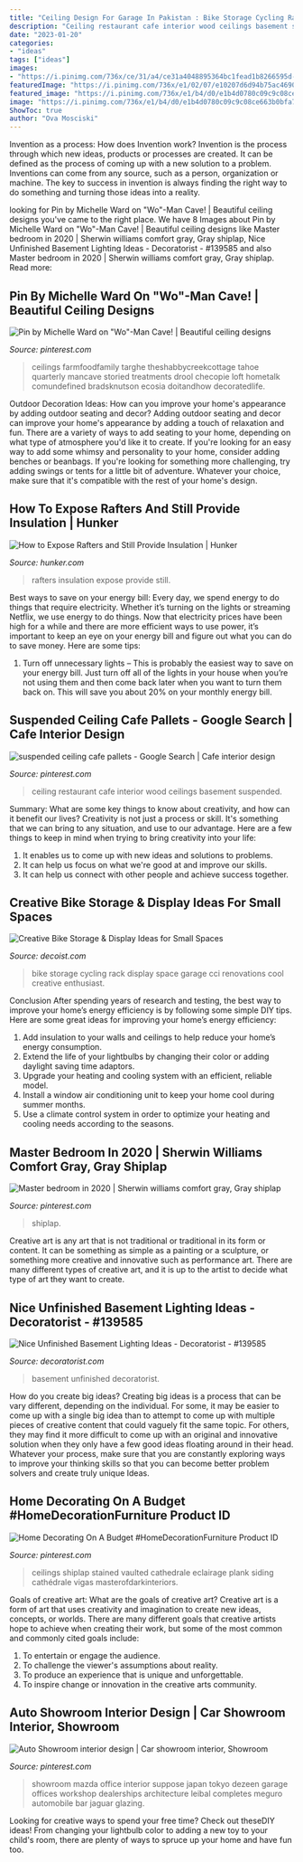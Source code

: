 ```yaml
---
title: "Ceiling Design For Garage In Pakistan : Bike Storage Cycling Rack Display Space Garage Cci Renovations Cool Creative Enthusiast"
description: "Ceiling restaurant cafe interior wood ceilings basement suspended"
date: "2023-01-20"
categories:
- "ideas"
tags: ["ideas"]
images:
- "https://i.pinimg.com/736x/ce/31/a4/ce31a4048895364bc1fead1b8266595d--basement-ceilings-wood-ceilings.jpg"
featuredImage: "https://i.pinimg.com/736x/e1/02/07/e10207d6d94b75ac4690d32b2817c506.jpg"
featured_image: "https://i.pinimg.com/736x/e1/b4/d0/e1b4d0780c09c9c08ce663b0bfa7902b.jpg"
image: "https://i.pinimg.com/736x/e1/b4/d0/e1b4d0780c09c9c08ce663b0bfa7902b.jpg"
ShowToc: true
author: "Ova Mosciski"
---
```



Invention as a process: How does Invention work?
Invention is the process through which new ideas, products or processes are created. It can be defined as the process of coming up with a new solution to a problem. Inventions can come from any source, such as a person, organization or machine. The key to success in invention is always finding the right way to do something and turning those ideas into a reality.

	

		
looking for Pin by Michelle Ward on &quot;Wo&quot;-Man Cave! | Beautiful ceiling designs you've came to the right place. We have 8 Images about Pin by Michelle Ward on &quot;Wo&quot;-Man Cave! | Beautiful ceiling designs like Master bedroom in 2020 | Sherwin williams comfort gray, Gray shiplap, Nice Unfinished Basement Lighting Ideas - Decoratorist - #139585 and also Master bedroom in 2020 | Sherwin williams comfort gray, Gray shiplap. Read more:
		
    
## Pin By Michelle Ward On &quot;Wo&quot;-Man Cave! | Beautiful Ceiling Designs

<img loading=lazy src="https://i.pinimg.com/736x/c8/6d/89/c86d895cc879aa8425c8cb71b09ffe6a--man-cave.jpg" onerror="this.onerror=null;this.src='https://tse2.mm.bing.net/th?id=OIP.Uvvip8ko1bfTr2pYNNnEewHaNK&amp;pid=15.1';" alt="Pin by Michelle Ward on &quot;Wo&quot;-Man Cave! | Beautiful ceiling designs">

_Source: pinterest.com_

>ceilings farmfoodfamily targhe theshabbycreekcottage tahoe quarterly mancave storied treatments drool checopie loft hometalk comundefined bradsknutson ecosia doitandhow decoratedlife. 

	

Outdoor Decoration Ideas: How can you improve your home's appearance by adding outdoor seating and decor?
Adding outdoor seating and decor can improve your home's appearance by adding a touch of relaxation and fun. There are a variety of ways to add seating to your home, depending on what type of atmosphere you'd like it to create. If you're looking for an easy way to add some whimsy and personality to your home, consider adding benches or beanbags. If you're looking for something more challenging, try adding swings or tents for a little bit of adventure. Whatever your choice, make sure that it's compatible with the rest of your home's design.

    
## How To Expose Rafters And Still Provide Insulation | Hunker

<img loading=lazy src="https://img.hunkercdn.com/640/photos.demandstudios.com/getty/article/34/56/88013371.jpg" onerror="this.onerror=null;this.src='https://tse1.mm.bing.net/th?id=OIP.dXYVJI918_Oz6UzPOe6MdwHaLG&amp;pid=15.1';" alt="How to Expose Rafters and Still Provide Insulation | Hunker">

_Source: hunker.com_

>rafters insulation expose provide still. 

	

Best ways to save on your energy bill:
Every day, we spend energy to do things that require electricity. Whether it’s turning on the lights or streaming Netflix, we use energy to do things. Now that electricity prices have been high for a while and there are more efficient ways to use power, it’s important to keep an eye on your energy bill and figure out what you can do to save money. Here are some tips: 
1. Turn off unnecessary lights – This is probably the easiest way to save on your energy bill. Just turn off all of the lights in your house when you’re not using them and then come back later when you want to turn them back on. This will save you about 20% on your monthly energy bill. 

    
## Suspended Ceiling Cafe Pallets - Google Search | Cafe Interior Design

<img loading=lazy src="https://i.pinimg.com/736x/ce/31/a4/ce31a4048895364bc1fead1b8266595d--basement-ceilings-wood-ceilings.jpg" onerror="this.onerror=null;this.src='https://tse4.mm.bing.net/th?id=OIP.-mEKH9AAUoJeotnRwy3WJQHaK5&amp;pid=15.1';" alt="suspended ceiling cafe pallets - Google Search | Cafe interior design">

_Source: pinterest.com_

>ceiling restaurant cafe interior wood ceilings basement suspended. 

	

Summary: What are some key things to know about creativity, and how can it benefit our lives?
Creativity is not just a process or skill. It's something that we can bring to any situation, and use to our advantage. Here are a few things to keep in mind when trying to bring creativity into your life:
1. It enables us to come up with new ideas and solutions to problems.
2. It can help us focus on what we're good at and improve our skills.
3. It can help us connect with other people and achieve success together.

    
## Creative Bike Storage &amp; Display Ideas For Small Spaces

<img loading=lazy src="http://cdn.decoist.com/wp-content/uploads/2014/05/An-entry-space-with-a-cool-bike-rack-for-the-cycling-enthusiast.jpg" onerror="this.onerror=null;this.src='https://tse1.mm.bing.net/th?id=OIP.Fp1Gsse3RELVoATQl-HEMAHaE4&amp;pid=15.1';" alt="Creative Bike Storage &amp; Display Ideas for Small Spaces">

_Source: decoist.com_

>bike storage cycling rack display space garage cci renovations cool creative enthusiast. 

	

Conclusion
After spending years of research and testing, the best way to improve your home’s energy efficiency is by following some simple DIY tips. Here are some great ideas for improving your home’s energy efficiency: 
1. Add insulation to your walls and ceilings to help reduce your home’s energy consumption. 
2. Extend the life of your lightbulbs by changing their color or adding daylight saving time adaptors. 
3. Upgrade your heating and cooling system with an efficient, reliable model. 
4. Install a window air conditioning unit to keep your home cool during summer months. 
5. Use a climate control system in order to optimize your heating and cooling needs according to the seasons.

    
## Master Bedroom In 2020 | Sherwin Williams Comfort Gray, Gray Shiplap

<img loading=lazy src="https://i.pinimg.com/736x/e1/b4/d0/e1b4d0780c09c9c08ce663b0bfa7902b.jpg" onerror="this.onerror=null;this.src='https://tse1.mm.bing.net/th?id=OIP.YmogR_vOt4JqHMhcpUdQlwHaJ3&amp;pid=15.1';" alt="Master bedroom in 2020 | Sherwin williams comfort gray, Gray shiplap">

_Source: pinterest.com_

>shiplap. 

	

Creative art is any art that is not traditional or traditional in its form or content. It can be something as simple as a painting or a sculpture, or something more creative and innovative such as performance art. There are many different types of creative art, and it is up to the artist to decide what type of art they want to create.

    
## Nice Unfinished Basement Lighting Ideas - Decoratorist - #139585

<img loading=lazy src="https://cdn.decoratorist.com/wp-content/uploads/nice-unfinished-basement-lighting-ideas-154465.jpg" onerror="this.onerror=null;this.src='https://tse3.mm.bing.net/th?id=OIP.n4pJu1c5KSC2xtAq7hKArAHaJ4&amp;pid=15.1';" alt="Nice Unfinished Basement Lighting Ideas - Decoratorist - #139585">

_Source: decoratorist.com_

>basement unfinished decoratorist. 

	

How do you create big ideas?
Creating big ideas is a process that can be vary different, depending on the individual. For some, it may be easier to come up with a single big idea than to attempt to come up with multiple pieces of creative content that could vaguely fit the same topic. For others, they may find it more difficult to come up with an original and innovative solution when they only have a few good ideas floating around in their head. Whatever your process, make sure that you are constantly exploring ways to improve your thinking skills so that you can become better problem solvers and create truly unique Ideas.

    
## Home Decorating On A Budget #HomeDecorationFurniture Product ID

<img loading=lazy src="https://i.pinimg.com/736x/77/31/d7/7731d7cad387d237a3b6f6a17fba7970.jpg" onerror="this.onerror=null;this.src='https://tse3.mm.bing.net/th?id=OIP.O8lsAuPdAi8la1IoPFc5SAHaKt&amp;pid=15.1';" alt="Home Decorating On A Budget #HomeDecorationFurniture Product ID">

_Source: pinterest.com_

>ceilings shiplap stained vaulted cathedrale eclairage plank siding cathédrale vigas masterofdarkinteriors. 

	

Goals of creative art: What are the goals of creative art?
Creative art is a form of art that uses creativity and imagination to create new ideas, concepts, or worlds. There are many different goals that creative artists hope to achieve when creating their work, but some of the most common and commonly cited goals include: 
1. To entertain or engage the audience.
2. To challenge the viewer's assumptions about reality.
3. To produce an experience that is unique and unforgettable.
4. To inspire change or innovation in the creative arts community.

    
## Auto Showroom Interior Design | Car Showroom Interior, Showroom

<img loading=lazy src="https://i.pinimg.com/736x/e1/02/07/e10207d6d94b75ac4690d32b2817c506.jpg" onerror="this.onerror=null;this.src='https://tse1.mm.bing.net/th?id=OIP.ztruOjSF5URNMWwvQQ5HjwHaFS&amp;pid=15.1';" alt="Auto Showroom interior design | Car showroom interior, Showroom">

_Source: pinterest.com_

>showroom mazda office interior suppose japan tokyo dezeen garage offices workshop dealerships architecture leibal completes meguro automobile bar jaguar glazing. 

	

Looking for creative ways to spend your free time? Check out theseDIY ideas! From changing your lightbulb color to adding a new toy to your child's room, there are plenty of ways to spruce up your home and have fun too.

